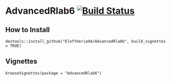 # AdvancedRlab6 [![Build Status](https://travis-ci.com/Eleftheria94/AdvancedRlab6.svg?branch=master)](https://travis-ci.com/Eleftheria94/AdvancedRlab6)

## How to Install

`devtools::install_github("Eleftheria94/AdvancedRlab6", build_vignettes = TRUE)`

## Vignettes

`browseVignettes(package = "AdvancedRlab6")`